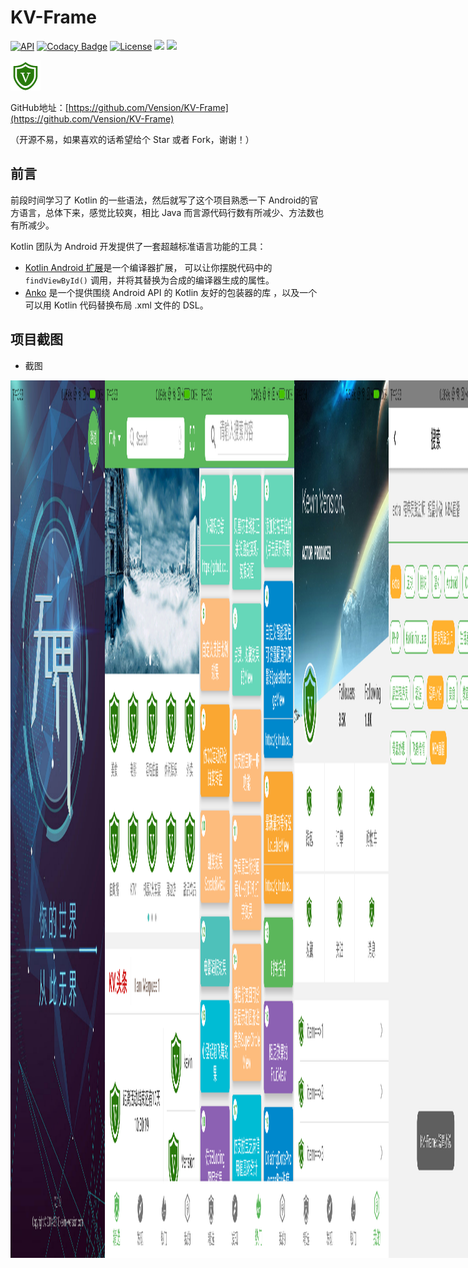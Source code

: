 # KV-Frame

[![API](https://img.shields.io/badge/API-19%2B-brightgreen.svg?style=flat)](https://android-arsenal.com/api?level=19)
[![Codacy Badge](https://api.codacy.com/project/badge/Grade/0ee634e0cc3042f8a98e33d6135f39a6)](https://www.codacy.com/app/git-xuhao/KotlinMvp?utm_source=github.com&amp;utm_medium=referral&amp;utm_content=git-xuhao/KotlinMvp&amp;utm_campaign=Badge_Grade)
[![License](https://img.shields.io/badge/License-Apache%202.0-blue.svg)](https://opensource.org/licenses/Apache-2.0)
[![](https://img.shields.io/badge/Author-vension-blue.svg)](http://vensionblog.com)
[![](https://img.shields.io/badge/QQ-2506856664-orange.svg)](http://xuhaoblog.com)


![这里写图片描述](https://github.com/Vension/KV-Frame/blob/master/screenshot/v.png)

GitHub地址：[https://github.com/Vension/KV-Frame](https://github.com/Vension/KV-Frame)

（开源不易，如果喜欢的话希望给个 Star 或者 Fork，谢谢！）


## 前言

前段时间学习了 Kotlin 的一些语法，然后就写了这个项目熟悉一下 Android的官方语言，总体下来，感觉比较爽，相比 Java 而言源代码行数有所减少、方法数也有所减少。

Kotlin 团队为 Android 开发提供了一套超越标准语言功能的工具：

- [Kotlin Android 扩展](https://www.kotlincn.net/docs/tutorials/android-plugin.html)是一个编译器扩展， 可以让你摆脱代码中的 `findViewById()` 调用，并将其替换为合成的编译器生成的属性。
- [Anko](http://github.com/kotlin/anko) 是一个提供围绕 Android API 的 Kotlin 友好的包装器的库 ，以及一个可以用 Kotlin 代码替换布局 .xml 文件的 DSL。

## 项目截图

- 截图
<div style="display:flex;">
    <img alt="image" src="https://github.com/Vension/KV-Frame/blob/master/screenshot/Screenshot_2018-03-26-15-33-06-681_com.kevin.vens.png" width="30%">
    <img alt="image" src="https://github.com/Vension/KV-Frame/blob/master/screenshot/Screenshot_2018-03-26-15-33-26-949_com.kevin.vens.png" width="30%">
    <img alt="image" src="https://github.com/Vension/KV-Frame/blob/master/screenshot/Screenshot_2018-03-26-15-33-18-517_com.kevin.vens.png" width="30%">
    <img alt="image" src="https://github.com/Vension/KV-Frame/blob/master/screenshot/Screenshot_2018-03-26-15-34-03-850_com.kevin.vens.png" width="30%">   
    <img alt="image" src="https://github.com/Vension/KV-Frame/blob/master/screenshot/Screenshot_2018-03-26-15-33-44-989_com.kevin.vens.png" width="30%">
    <img alt="image" src="https://github.com/Vension/KV-Frame/blob/master/screenshot/Screenshot_2018-03-26-15-34-58-192_com.kevin.vens.png" width="30%">
    <img alt="image" src="https://github.com/Vension/KV-Frame/blob/master/screenshot/Screenshot_2018-03-26-15-35-25-854_com.kevin.vens.png" width="30%">
    <img alt="image" src="https://github.com/Vension/KV-Frame/blob/master/screenshot/Screenshot_2018-03-26-15-36-07-710_com.kevin.vens.png" width="30%">
 </details>
 


- gif

<div style="display:flex;">
   <img alt="image" src="https://github.com/Vension/KV-Frame/blob/master/screenshot/20180326_153115.gif" width="50%">
   <img alt="image" src="https://github.com/Vension/KV-Frame/blob/master/screenshot/20180326_153116.gif" width="50%">
 </details>


## 技术要点
主要使用的第三方开源框架有：

 - [Retrofit2](https://github.com/square/retrofit)
 - [RxJava2](https://github.com/ReactiveX/RxJava)
 - [RxAndroid](https://github.com/ReactiveX/RxAndroid)
 - [Glide4](https://github.com/bumptech/glide)
 - [Logger](https://github.com/orhanobut/logger)
 - [Flexbox-layout](https://github.com/google/flexbox-layout)
 - [SmartRefreshLayout](https://github.com/scwang90/SmartRefreshLayout)
 - [BGABanner-Android](https://github.com/bingoogolapple/BGABanner-Android)
 - [GSYVideoPlayer](https://github.com/CarGuo/GSYVideoPlayer)


## 更新日志

**v1.0**

 - 初始化版本,完成基本模块。

## 关于我

 - Email: kevin-vension@foxmail.com
 - CSDN:[https://blog.csdn.net/qq_15611357](https://blog.csdn.net/qq_15611357)
 - 简书: [https://www.jianshu.com/users/38adb0e04e65/timeline](https://www.jianshu.com/users/38adb0e04e65/timeline)

## Thanks

- 感谢所有优秀的开源项目

## 声明
**本项目为个人练手项目，纯属学习交流使用，不得用于商业用途！**

## LICENSE

```
Copyright 2018 Vension

Licensed under the Apache License, Version 2.0 (the "License");
you may not use this file except in compliance with the License.
You may obtain a copy of the License at

    http://www.apache.org/licenses/LICENSE-2.0

Unless required by applicable law or agreed to in writing, software
distributed under the License is distributed on an "AS IS" BASIS,
WITHOUT WARRANTIES OR CONDITIONS OF ANY KIND, either express or implied.
See the License for the specific language governing permissions and
limitations under the License.
```


